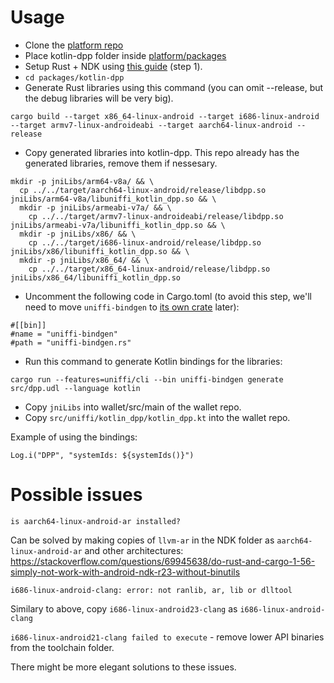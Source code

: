# Usage

- Clone the [platform repo](https://github.com/dashpay/platform)
- Place kotlin-dpp folder inside [platform/packages](https://github.com/dashpay/platform/tree/v0.24.5/packages)
- Setup Rust + NDK using [this guide](https://sal.dev/android/intro-rust-android-uniffi/) (step 1).
- `cd packages/kotlin-dpp`
- Generate Rust libraries using this command (you can omit --release, but the debug libraries will be very big).

```cargo build --target x86_64-linux-android --target i686-linux-android --target armv7-linux-androideabi --target aarch64-linux-android --release```

- Copy generated libraries into kotlin-dpp. This repo already has the generated libraries, remove them if nessesary.
```
mkdir -p jniLibs/arm64-v8a/ && \
  cp ../../target/aarch64-linux-android/release/libdpp.so jniLibs/arm64-v8a/libuniffi_kotlin_dpp.so && \
  mkdir -p jniLibs/armeabi-v7a/ && \
    cp ../../target/armv7-linux-androideabi/release/libdpp.so jniLibs/armeabi-v7a/libuniffi_kotlin_dpp.so && \
  mkdir -p jniLibs/x86/ && \
    cp ../../target/i686-linux-android/release/libdpp.so jniLibs/x86/libuniffi_kotlin_dpp.so && \
  mkdir -p jniLibs/x86_64/ && \
    cp ../../target/x86_64-linux-android/release/libdpp.so jniLibs/x86_64/libuniffi_kotlin_dpp.so
```

- Uncomment the following code in Cargo.toml (to avoid this step, we'll need to move `uniffi-bindgen` to [its own crate](https://mozilla.github.io/uniffi-rs/tutorial/foreign_language_bindings.html#multi-crate-workspaces) later):

```
#[[bin]]
#name = "uniffi-bindgen"
#path = "uniffi-bindgen.rs"
```

- Run this command to generate Kotlin bindings for the libraries:

```cargo run --features=uniffi/cli --bin uniffi-bindgen generate src/dpp.udl --language kotlin```

- Copy `jniLibs` into wallet/src/main of the wallet repo.
- Copy `src/uniffi/kotlin_dpp/kotlin_dpp.kt` into the wallet repo.

Example of using the bindings:

`Log.i("DPP", "systemIds: ${systemIds()}")`

# Possible issues

```is aarch64-linux-android-ar installed?```

Can be solved by making copies of `llvm-ar` in the NDK folder as `aarch64-linux-android-ar` and other architectures: https://stackoverflow.com/questions/69945638/do-rust-and-cargo-1-56-simply-not-work-with-android-ndk-r23-without-binutils

```i686-linux-android-clang: error: not ranlib, ar, lib or dlltool```

Similary to above, copy `i686-linux-android23-clang` as `i686-linux-android-clang`

`i686-linux-android21-clang failed to execute` - remove lower API binaries from the toolchain folder.

There might be more elegant solutions to these issues.
